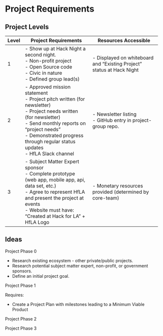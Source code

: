 # Project Requirements

## Project Levels

| Level | Project Requirements | Resources Accessible |
|-------|----------------------|----------------------|
| 1 | - Show up at Hack Night a second night.<br>- Non-profit project<br>- Open Source code<br>- Civic in nature<br>- Defined group lead(s) | - Displayed on whiteboard and “Existing Project” status at Hack Night | - Project guidance<br>- Possible connections with government/non-profit subject matter experts<br>- HfLA Slack channel |
| 2 | - Approved mission statement<br>- Project pitch written (for newsletter)<br>- Project needs written (for newsletter)<br>- Send monthly reports on “project needs”<br>- Demonstrated progress through regular status updates<br>- HfLA Slack channel | - Newsletter listing<br>- GitHub entry in project-group repo. |
| 3 | - Subject Matter Expert sponsor<br>- Complete prototype (web app, mobile app, api, data set, etc.)<br>- Agree to represent HfLA and present the project at events<br>- Website must have: “Created at Hack for LA” + HfLA Logo | - Monetary resources provided (determined by core-team) |

## Ideas

Project Phase 0

* Research existing ecosystem - other private/public projects.
* Research potential subject matter expert, non-profit, or government sponsors.
* Define an initial project goal.

Project Phase 1

Requires:

* Create a Project Plan with milestones leading to a Minimum Viable Product

Project Phase 2 


Project Phase 3
